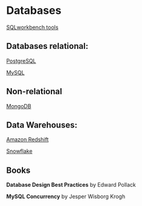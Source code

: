 # Databases 


[SQLworkbench tools](sqlworkbench)


## Databases relational:

[PostgreSQL](postgresql)

[MySQL](mysql)



## Non-relational

[MongoDB](mongodb)



## Data Warehouses:

[Amazon Redshift](redshift)

[Snowflake](snowflake)



## Books

**Database Design Best Practices** by Edward Pollack

**MySQL Concurrency** by Jesper Wisborg Krogh
